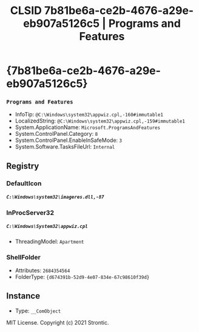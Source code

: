 ﻿---
title: "CLSID 7b81be6a-ce2b-4676-a29e-eb907a5126c5 | Programs and Features"
excerpt: What is COM-Object CLSID 7b81be6a-ce2b-4676-a29e-eb907a5126c5?
---

# {7b81be6a-ce2b-4676-a29e-eb907a5126c5}

### `Programs and Features`
* InfoTip: `@C:\Windows\system32\appwiz.cpl,-160#immutable1`
* LocalizedString: `@C:\Windows\system32\appwiz.cpl,-159#immutable1`
* System.ApplicationName: `Microsoft.ProgramsAndFeatures`
* System.ControlPanel.Category: `8`
* System.ControlPanel.EnableInSafeMode: `3`
* System.Software.TasksFileUrl: `Internal`

## Registry


### DefaultIcon

##### `C:\Windows\system32\imageres.dll,-87`

### InProcServer32

##### `C:\Windows\System32\appwiz.cpl`
* ThreadingModel: `Apartment`

### ShellFolder

* Attributes: `2684354564`
* FolderType: `{d674391b-52d9-4e07-834e-67c98610f39d}`

## Instance

* Type: `__ComObject`

MIT License. Copyright (c) 2021 Strontic.


